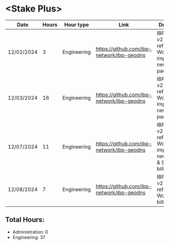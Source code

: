 # \<Stake Plus\>
| Date | Hours | Hour type | Link | Description | 
|---|---|---|---|---|
| 12/02/2024 | 3 | Engineering | https://github.com/ibp-network/ibp-geodns | IBP-GeoDNS v2 (Code refactor) - Working on implementing new monitor package.
| 12/03/2024 | 16 | Engineering | https://github.com/ibp-network/ibp-geodns | IBP-GeoDNS v2 (Code refactor) - Working on implementing new monitor package. 
| 12/07/2024 | 11 | Engineering | https://github.com/ibp-network/ibp-geodns | IBP-GeoDNS v2 (Code refactor) - Working on implementing new monitor & Started billing & api
| 12/08/2024 | 7 | Engineering | https://github.com/ibp-network/ibp-geodns | IBP-GeoDNS v2 (Code refactor) - Working on billing & api

## Total Hours:
- Administration: 0
- Engineering: 37


